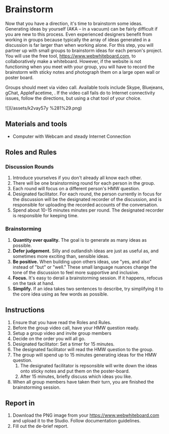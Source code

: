 # Brainstorm

Now that you have a direction, it's time to brainstorm some ideas. Generating ideas by yourself \(AKA – in a vacuum\) can be fairly difficult if you are new to this process. Even experienced designers benefit from working in groups because typically the array of ideas generated in a discussion is far larger than when working alone. For this step, you will partner up with small groups to brainstorm ideas for each person's project. You will use the free tool, https://www.webwhiteboard.com, to collaboratively make a whiteboard. However, if the website is not functioning when you meet with your group, you will have to record the brainstorm with sticky notes and photograph them on a large open wall or poster board. 

Groups should meet via video call. Available tools include Skype, Bluejeans, gChat, AppleFacetime, . If the video call fails do to Internet connectivity issues, follow the directions, but using a chat tool of your choice.

![](/assets/k2vay57y %281%29.png)

## Materials and tools

* Computer with Webcam and steady Internet Connection

## **Roles and Rules**

### Discussion Rounds

1. Introduce yourselves if you don't already all know each other.
2. There will be one brainstorming round for each person in the group.
3. Each round will focus on a different person's HMW question.
4. Designated facilitator. For each round, the person currently in focus for the discussion will be the designated recorder of the discussion, and is responsible for uploading the recorded accounts of the conversation.
5. Spend about 10-15 minutes minutes per round. The designated recorder is responsible for keeping time.

### Brainstorming

1. **Quantity over quality.** The goal is to generate as many ideas as possible.
2. **Defer judgement.** Silly and outlandish ideas are just as useful as, and sometimes more exciting than, sensible ideas.
3. **Be positive.** When building upon others ideas, use "yes, and also" instead of "but" or "well." These small language nuances change the tone of the discussion to feel more supportive and inclusive.
4. **Focus.** It's easy to derail a brainstorming session. If it happens, refocus on the task at hand.
5. **Simplify.** If an idea takes two sentences to describe, try simplifying it to the core idea using as few words as possible.

## Instructions

1. Ensure that you have read the Roles and Rules.
2. Before the group video call, have your HMW question ready.
3. Setup a group video and invite group members 
4. Decide on the order you will all go. 
5. Designated facilitator: Set a timer for 15 minutes. 
6. The designated facilitator will read the HMW question to the group.
7. The group will spend up to 15 minutes generating ideas for the HMW question.
   1. The designated facilitator is repsonsible will write down the ideas onto sticky notes and put them on the poster-board.
   2. After 15 minutes, briefly discuss which ideas you like.
8. When all group members have taken their turn, you are finished the brainstorming session.

## Report in

1. Download the PNG image from your https://www.webwhiteboard.com and upload it to the Studio. Follow documentation guidelines.
2. Fill out the de-brief report.



